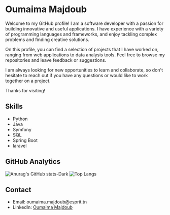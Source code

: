 <div>
<h1>Oumaima Majdoub</h1>
<p>Welcome to my GitHub profile! I am a software developer with a passion for building innovative and useful applications. I have experience with a variety of programming languages and frameworks, and enjoy tackling complex problems and finding creative solutions.</p>

<p>On this profile, you can find a selection of projects that I have worked on, ranging from web applications to data analysis tools. Feel free to browse my repositories and leave feedback or suggestions.</p>

<p>I am always looking for new opportunities to learn and collaborate, so don't hesitate to reach out if you have any questions or would like to work together on a project.</p>

<p>Thanks for visiting!</p>
<h2>Skills</h2>
<ul>
<li>Python</li>
<li>Java</li>
<li>Symfony</li>
<li>SQL</li>
<li>Spring Boot</li>
<li>laravel</li>
</ul>

<h2>GitHub Analytics</h2>

![Anurag's GitHub stats-Dark](https://github-readme-stats.vercel.app/api?username=oumaimamajdoub&show_icons=true&theme=dark#gh-dark-mode-only)
![Top Langs](https://github-readme-stats.vercel.app/api/top-langs/?username=oumaimamajdoub&layout=compact&theme=dark#gh-dark-mode-only)

<h2>Contact</h2>

<ul>
  <li>Email: oumaima.majdoub@esprit.tn</li>
  <li>LinkedIn: <a href="https://www.linkedin.com/in/oumaima-majdoub-4027111b6">Oumaima Majdoub</a></li>
</ul>
